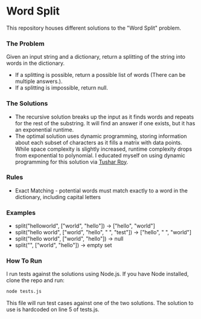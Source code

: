 # Word Split
This repository houses different solutions to the "Word Split" problem.

### The Problem
Given an input string and a dictionary, return a splitting of the string into words in the dictionary.
* If a splitting is possible, return a possible list of words (There can be multiple answers.).
* If a splitting is impossible, return null.

### The Solutions
* The recursive solution breaks up the input as it finds words and repeats for the rest of the substring. It will find an answer if one exists, but it has an exponential runtime.
* The optimal solution uses dynamic programming, storing information about each subset of characters as it fills a matrix with data points. While space complexity is slightly increased, runtime complexity drops from exponential to polynomial. I educated myself on using dynamic programming for this solution via [Tushar Roy](https://www.youtube.com/watch?v=WepWFGxiwRs).

### Rules
* Exact Matching - potential words must match exactly to a word in the dictionary, including capital letters

### Examples
* split("helloworld", ["world", "hello"]) -> ["hello", "world"]
* split("hello world", ["world", "hello", " ", "test"]) -> ["hello", " ", "world"]
* split("hello world", ["world", "hello"]) -> null
* split("", ["world", "hello"]) -> empty set

### How To Run
I run tests against the solutions using Node.js. If you have Node installed, clone the repo and run:

```sh
node tests.js
```

This file will run test cases against one of the two solutions. The solution to use is hardcoded on line 5 of tests.js.
